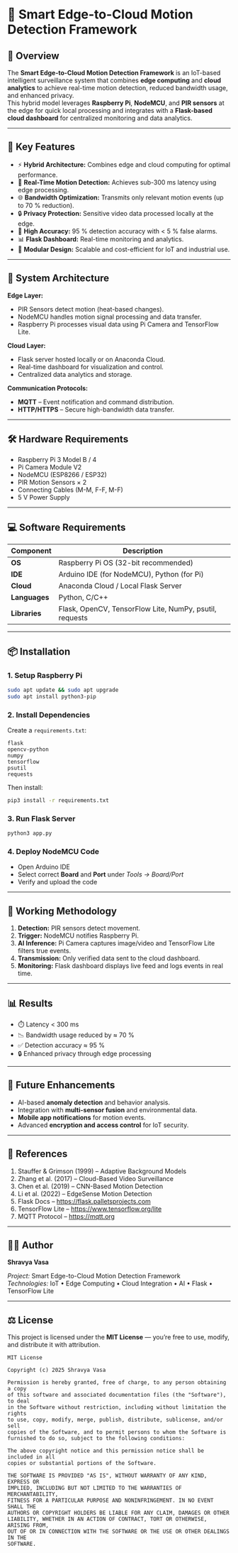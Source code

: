 # 🧠 Smart Edge-to-Cloud Motion Detection Framework

## 📘 Overview
The **Smart Edge-to-Cloud Motion Detection Framework** is an IoT-based intelligent surveillance system that combines **edge computing** and **cloud analytics** to achieve real-time motion detection, reduced bandwidth usage, and enhanced privacy.  
This hybrid model leverages **Raspberry Pi**, **NodeMCU**, and **PIR sensors** at the edge for quick local processing and integrates with a **Flask-based cloud dashboard** for centralized monitoring and data analytics.

---

## 🚀 Key Features
- ⚡ **Hybrid Architecture:** Combines edge and cloud computing for optimal performance.  
- 🎯 **Real-Time Motion Detection:** Achieves sub-300 ms latency using edge processing.  
- 🌐 **Bandwidth Optimization:** Transmits only relevant motion events (up to 70 % reduction).  
- 🔒 **Privacy Protection:** Sensitive video data processed locally at the edge.  
- 🤖 **High Accuracy:** 95 % detection accuracy with < 5 % false alarms.  
- 📊 **Flask Dashboard:** Real-time monitoring and analytics.  
- 🔧 **Modular Design:** Scalable and cost-efficient for IoT and industrial use.

---

## 🧩 System Architecture
**Edge Layer:**
- PIR Sensors detect motion (heat-based changes).  
- NodeMCU handles motion signal processing and data transfer.  
- Raspberry Pi processes visual data using Pi Camera and TensorFlow Lite.  

**Cloud Layer:**
- Flask server hosted locally or on Anaconda Cloud.  
- Real-time dashboard for visualization and control.  
- Centralized data analytics and storage.  

**Communication Protocols:**
- **MQTT** – Event notification and command distribution.  
- **HTTP/HTTPS** – Secure high-bandwidth data transfer.

---

## 🛠️ Hardware Requirements
- Raspberry Pi 3 Model B / 4  
- Pi Camera Module V2  
- NodeMCU (ESP8266 / ESP32)  
- PIR Motion Sensors × 2  
- Connecting Cables (M-M, F-F, M-F)  
- 5 V Power Supply  

---

## 💻 Software Requirements
| Component | Description |
|------------|-------------|
| **OS** | Raspberry Pi OS (32-bit recommended) |
| **IDE** | Arduino IDE (for NodeMCU), Python (for Pi) |
| **Cloud** | Anaconda Cloud / Local Flask Server |
| **Languages** | Python, C/C++ |
| **Libraries** | Flask, OpenCV, TensorFlow Lite, NumPy, psutil, requests |

---

## 📦 Installation

### 1. Setup Raspberry Pi
```bash
sudo apt update && sudo apt upgrade
sudo apt install python3-pip
```

### 2. Install Dependencies
Create a `requirements.txt`:
```
flask
opencv-python
numpy
tensorflow
psutil
requests
```
Then install:
```bash
pip3 install -r requirements.txt
```

### 3. Run Flask Server
```bash
python3 app.py
```

### 4. Deploy NodeMCU Code
- Open Arduino IDE  
- Select correct **Board** and **Port** under *Tools → Board/Port*  
- Verify and upload the code  

---

## 🧠 Working Methodology
1. **Detection:** PIR sensors detect movement.  
2. **Trigger:** NodeMCU notifies Raspberry Pi.  
3. **AI Inference:** Pi Camera captures image/video and TensorFlow Lite filters true events.  
4. **Transmission:** Only verified data sent to the cloud dashboard.  
5. **Monitoring:** Flask dashboard displays live feed and logs events in real time.  

---

## 📊 Results
- ⏱️ Latency < 300 ms  
- 📉 Bandwidth usage reduced by ≈ 70 %  
- ✅ Detection accuracy ≈ 95 %  
- 🔒 Enhanced privacy through edge processing  

---

## 🔮 Future Enhancements
- AI-based **anomaly detection** and behavior analysis.  
- Integration with **multi-sensor fusion** and environmental data.  
- **Mobile app notifications** for motion events.  
- Advanced **encryption and access control** for IoT security.  

---

## 🧾 References
1. Stauffer & Grimson (1999) – Adaptive Background Models  
2. Zhang et al. (2017) – Cloud-Based Video Surveillance  
3. Chen et al. (2019) – CNN-Based Motion Detection  
4. Li et al. (2022) – EdgeSense Motion Detection  
5. Flask Docs – https://flask.palletsprojects.com  
6. TensorFlow Lite – https://www.tensorflow.org/lite  
7. MQTT Protocol – https://mqtt.org  

---

## 👨‍💻 Author
**Shravya Vasa**

*Project:* Smart Edge-to-Cloud Motion Detection Framework  
*Technologies:* IoT • Edge Computing • Cloud Integration • AI • Flask • TensorFlow Lite  

---

## ⚖️ License
This project is licensed under the **MIT License** — you’re free to use, modify, and distribute it with attribution.  

```
MIT License

Copyright (c) 2025 Shravya Vasa

Permission is hereby granted, free of charge, to any person obtaining a copy
of this software and associated documentation files (the "Software"), to deal
in the Software without restriction, including without limitation the rights
to use, copy, modify, merge, publish, distribute, sublicense, and/or sell
copies of the Software, and to permit persons to whom the Software is
furnished to do so, subject to the following conditions:

The above copyright notice and this permission notice shall be included in all
copies or substantial portions of the Software.

THE SOFTWARE IS PROVIDED "AS IS", WITHOUT WARRANTY OF ANY KIND, EXPRESS OR
IMPLIED, INCLUDING BUT NOT LIMITED TO THE WARRANTIES OF MERCHANTABILITY,
FITNESS FOR A PARTICULAR PURPOSE AND NONINFRINGEMENT. IN NO EVENT SHALL THE
AUTHORS OR COPYRIGHT HOLDERS BE LIABLE FOR ANY CLAIM, DAMAGES OR OTHER
LIABILITY, WHETHER IN AN ACTION OF CONTRACT, TORT OR OTHERWISE, ARISING FROM,
OUT OF OR IN CONNECTION WITH THE SOFTWARE OR THE USE OR OTHER DEALINGS IN THE
SOFTWARE.
```
